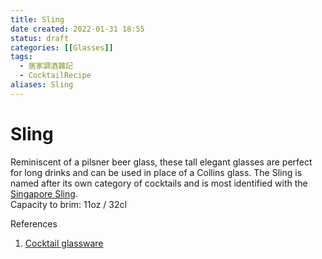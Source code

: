 ```yaml
---
title: Sling
date created: 2022-01-31 18:55
status: draft
categories: [[Glasses]]
tags:
  - 居家調酒雜記
  - CocktailRecipe
aliases: Sling
---
```

# Sling

Reminiscent of a pilsner beer glass, these tall elegant glasses are perfect for long drinks and can be used in place of a Collins glass. The Sling is named after its own category of cocktails and is most identified with the [Singapore Sling](https://www.diffordsguide.com/encyclopedia/2014-06-16/446/cocktails/singapore-sling).  
Capacity to brim: 11oz / 32cl

References

1. [Cocktail glassware](https://www.diffordsguide.com/g/1150/how-to-make-cocktails/cocktail-glassware)